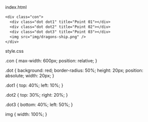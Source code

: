 index.html

<html>
<head>
<link rel="stylesheet" href="css/style.css">
</head>

<body>

    <div class="con">
      <div class="dot dot1" title="Point 01"></div>
      <div class="dot dot2" title="Point 02"></div>
      <div class="dot dot3" title="Point 03"></div>
      <img src="img/dragons-ship.png" />
    </div>

</body>
</html>

style.css

.con {
  max-width: 600px;
  position: relative;
}

.dot {
  background: red;
  border-radius: 50%;
  height: 20px;
  position: absolute;
  width: 20px;
}

.dot1 {
  top: 40%;
  left: 10%;
}

.dot2 {
  top: 30%;
  right: 20%;
}

.dot3 {
  bottom: 40%;
  left: 50%;
}

img {
  width: 100%;
}
